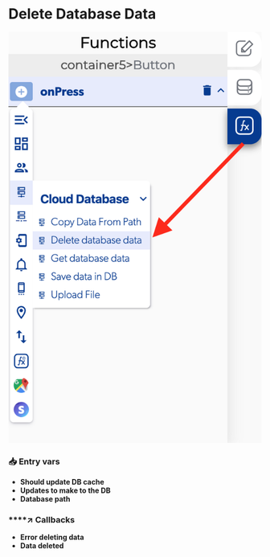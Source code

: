 # Delete Database Data

![](../../../.gitbook/assets/captura-de-pantalla-2020-02-10-a-la-s-11.33.10.png)



### 📥 Entry vars <a id="entry-vars"></a>

* **Should update DB cache**
* **Updates to make to the DB**
* **Database path**

### \*\*\*\*↗ **Callbacks**

* **Error deleting data**
* **Data deleted**

